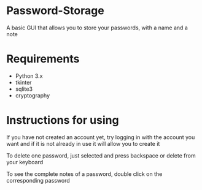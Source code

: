 # Password-Storage
A basic GUI that allows you to store your passwords, with a name and a note

# Requirements

- Python 3.x
- tkinter
- sqlite3
- cryptography

# Instructions for using
If you have not created an account yet, try logging in with the account you want and if it is not already in use it will allow you to create it

To delete one password, just selected and press backspace or delete from your keyboard

To see the complete notes of a password, double click on the corresponding password

